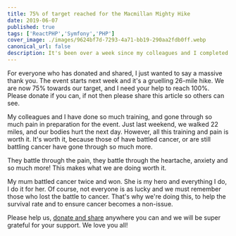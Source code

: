 ```yaml
---
title: 75% of target reached for the Macmillan Mighty Hike
date: 2019-06-07
published: true
tags: ['ReactPHP','Symfony','PHP']
cover_image: ./images/9624bf7d-7293-4a71-bb19-290aa2fdb0ff.webp
canonical_url: false
description: It's been over a week since my colleagues and I completed the Jurassic Hike for Macmillan cancer support. I'm happy to announce that I finished the 26-mile hike and raised a total of £253.44 which is 101% of my target. Together as a team, we all managed to succeed our targets and in total reached 117% of our goal which amounts to £2,045.87.
---
```


For everyone who has donated and shared, I just wanted to say a massive thank you. The event starts next week and it's a gruelling 26-mile hike. We are now 75% towards our target, and I need your help to reach 100%. Please donate if you can, if not then please share this article so others can see.

My colleagues and I have done so much training, and gone through so much pain in preparation for the event. Just last weekend, we walked 22 miles, and our bodies hurt the next day. However, all this training and pain is worth it. It's worth it, because those of have battled cancer, or are still battling cancer have gone through so much more.

They battle through the pain, they battle through the heartache, anxiety and so much more! This makes what we are doing worth it.

My mum battled cancer twice and won. She is my hero and everything I do, I do it for her. Of course, not everyone is as lucky and we must remember those who lost the battle to cancer. That's why we're doing this, to help the survival rate and to ensure cancer becomes a non-issue.

Please help us, [donate and share](https://www.justgiving.com/fundraising/michael-brooks-macmillan) anywhere you can and we will be super grateful for your support. We love you all!
